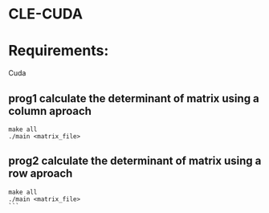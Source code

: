 # CLE-CUDA

# Requirements:
  Cuda

## prog1 calculate the determinant of matrix using a column aproach

````
make all
./main <matrix_file>
````

## prog2 calculate the determinant of matrix using a row aproach

````
make all
./main <matrix_file>
```
